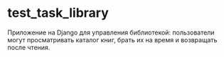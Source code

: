 # test_task_library
Приложение на Django для управления библиотекой: пользователи могут просматривать каталог книг, брать их на время и возвращать после чтения.
